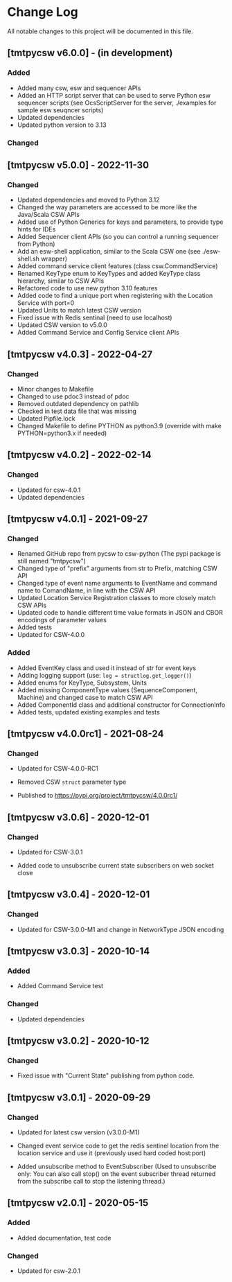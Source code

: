 # Change Log
All notable changes to this project will be documented in this file.

## [tmtpycsw v6.0.0] - (in development)

### Added

- Added many csw, esw and sequencer APIs
- Added an HTTP script server that can be used to serve Python esw sequencer scripts (see OcsScriptServer for the server, ./examples for sample esw seuqncer scripts)
- Updated dependencies
- Updated python version to 3.13

### Changed


## [tmtpycsw v5.0.0] - 2022-11-30

### Changed

- Updated dependencies and moved to Python 3.12
- Changed the way parameters are accessed to be more like the Java/Scala CSW APIs
- Added use of Python Generics for keys and parameters, to provide type hints for IDEs
- Added Sequencer client APIs (so you can control a running sequencer from Python)
- Add an esw-shell application, similar to the Scala CSW one (see ./esw-shell.sh wrapper)
- Added command service client features (class csw.CommandService)
- Renamed KeyType enum to KeyTypes and added KeyType class hierarchy, similar to CSW APIs
- Refactored code to use new python 3.10 features
- Added code to find a unique port when registering with the Location Service with port=0
- Updated Units to match latest CSW version
- Fixed issue with Redis sentinal (need to use localhost)
- Updated CSW version to v5.0.0
- Added Command Service and Config Service client APIs

## [tmtpycsw v4.0.3] - 2022-04-27

### Changed

- Minor changes to Makefile
- Changed to use pdoc3 instead of pdoc
- Removed outdated dependency on pathlib
- Checked in test data file that was missing
- Updated Pipfile.lock
- Changed Makefile to define PYTHON as python3.9 (override with make PYTHON=python3.x if needed)

## [tmtpycsw v4.0.2] - 2022-02-14

### Changed

- Updated for csw-4.0.1
- Updated dependencies

## [tmtpycsw v4.0.1] - 2021-09-27

### Changed

- Renamed GitHub repo from pycsw to csw-python (The pypi package is still named "tmtpycsw")
- Changed type of "prefix" arguments from str to Prefix, matching CSW API
- Changed type of event name arguments to EventName and command name to ComandName, in line with the CSW API
- Updated Location Service Registration classes to more closely match CSW APIs
- Updated code to handle different time value formats in JSON and CBOR encodings of parameter values
- Added tests
- Updated for CSW-4.0.0

### Added

- Added EventKey class and used it instead of str for event keys
- Adding logging support (use: `log = structlog.get_logger()`)
- Added enums for KeyType, Subsystem, Units
- Added missing ComponentType values (SequenceComponent, Machine) and changed case to match CSW API
- Added ComponentId class and additional constructor for ConnectionInfo
- Added tests, updated existing examples and tests

## [tmtpycsw v4.0.0rc1] - 2021-08-24

### Changed

- Updated for CSW-4.0.0-RC1

- Removed CSW `struct` parameter type

- Published to https://pypi.org/project/tmtpycsw/4.0.0rc1/

## [tmtpycsw v3.0.6] - 2020-12-01

### Changed

- Updated for CSW-3.0.1

- Added code to unsubscribe current state subscribers on web socket close

## [tmtpycsw v3.0.4] - 2020-12-01

### Changed

- Updated for CSW-3.0.0-M1 and change in NetworkType JSON encoding

## [tmtpycsw v3.0.3] - 2020-10-14

### Added

- Added Command Service test

### Changed

- Updated dependencies

## [tmtpycsw v3.0.2] - 2020-10-12

### Changed

- Fixed issue with "Current State" publishing from python code.

## [tmtpycsw v3.0.1] - 2020-09-29

### Changed

- Updated for latest csw version (v3.0.0-M1)

- Changed event service code to get the redis sentinel location from the location service and use it (previously used hard coded host:port)

- Added unsubscribe method to EventSubscriber (Used to unsubscribe only: You can also call stop() on the event subscriber thread returned from the subscribe call to stop the listening thread.)

## [tmtpycsw v2.0.1] - 2020-05-15

### Added

- Added documentation, test code

### Changed

- Updated for csw-2.0.1

    
